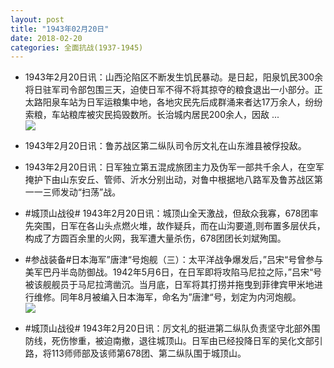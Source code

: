 ```yaml
---
layout: post
title: "1943年02月20日"
date: 2018-02-20
categories: 全面抗战(1937-1945)
---
```


<meta name="referrer" content="no-referrer" />

- 1943年2月20日讯：山西沦陷区不断发生饥民暴动。是日起，阳泉饥民300余将日驻军司令部包围三天，迫使日军不得不将其掠夺的粮食退出一小部分。正太路阳泉车站为日军运粮集中地，各地灾民先后成群涌来者达17万余人，纷纷索粮，车站粮库被灾民捣毁数所。长治城内居民200余人，因敌 ... <br/><img src="https://wx4.sinaimg.cn/large/aca367d8ly1fon9d87l8mj20c8090dfw.jpg" />

- 1943年2月20日讯：鲁苏战区第二纵队司令厉文礼在山东潍县被俘投敌。 

- 1943年2月20日讯：日军独立第五混成旅团主力及伪军一部共千余人，在空军掩护下由山东安丘、管师、沂水分别出动，对鲁中根据地八路军及鲁苏战区第一一三师发动“扫荡”战。 

- #城顶山战役# 1943年2月20日讯：城顶山全天激战，但敌众我寡，678团率先突围，日军在各山头点燃火堆，故作疑兵，而在山沟要道,则布置多层伏兵，构成了方圆百余里的火网，我军遭大量杀伤，678团团长刘斌殉国。 

- #参战装备#日本海军”唐津“号炮舰（三）：太平洋战争爆发后，”吕宋“号曾参与美军巴丹半岛防御战。1942年5月6日，在日军即将攻陷马尼拉之际，”吕宋“号被该舰舰员于马尼拉湾凿沉。当月底，日军将其打捞并拖曳到菲律宾甲米地进行维修。同年8月被编入日本海军，命名为”唐津“号，划定为内河炮舰。 <br/><img src="https://wx2.sinaimg.cn/large/aca367d8ly1fomokltgluj209d0gqta5.jpg" />

- #城顶山战役# 1943年2月20日讯：厉文礼的挺进第二纵队负责坚守北部外围防线，死伤惨重，被迫南撤，退往城顶山。日军由已经投降日军的吴化文部引路，将113师师部及该师第678团、第二纵队围于城顶山。 

